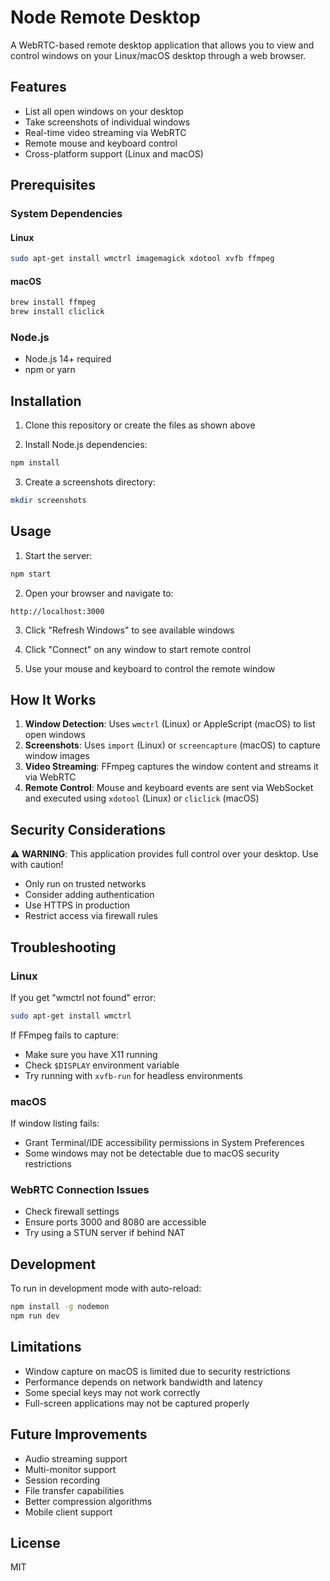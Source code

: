 # Node Remote Desktop

A WebRTC-based remote desktop application that allows you to view and control windows on your Linux/macOS desktop through a web browser.

## Features

- List all open windows on your desktop
- Take screenshots of individual windows
- Real-time video streaming via WebRTC
- Remote mouse and keyboard control
- Cross-platform support (Linux and macOS)

## Prerequisites

### System Dependencies

#### Linux
```bash
sudo apt-get install wmctrl imagemagick xdotool xvfb ffmpeg
```

#### macOS
```bash
brew install ffmpeg
brew install cliclick
```

### Node.js
- Node.js 14+ required
- npm or yarn

## Installation

1. Clone this repository or create the files as shown above

2. Install Node.js dependencies:
```bash
npm install
```

3. Create a screenshots directory:
```bash
mkdir screenshots
```

## Usage

1. Start the server:
```bash
npm start
```

2. Open your browser and navigate to:
```
http://localhost:3000
```

3. Click "Refresh Windows" to see available windows

4. Click "Connect" on any window to start remote control

5. Use your mouse and keyboard to control the remote window

## How It Works

1. **Window Detection**: Uses `wmctrl` (Linux) or AppleScript (macOS) to list open windows
2. **Screenshots**: Uses `import` (Linux) or `screencapture` (macOS) to capture window images
3. **Video Streaming**: FFmpeg captures the window content and streams it via WebRTC
4. **Remote Control**: Mouse and keyboard events are sent via WebSocket and executed using `xdotool` (Linux) or `cliclick` (macOS)

## Security Considerations

⚠️ **WARNING**: This application provides full control over your desktop. Use with caution!

- Only run on trusted networks
- Consider adding authentication
- Use HTTPS in production
- Restrict access via firewall rules

## Troubleshooting

### Linux

If you get "wmctrl not found" error:
```bash
sudo apt-get install wmctrl
```

If FFmpeg fails to capture:
- Make sure you have X11 running
- Check `$DISPLAY` environment variable
- Try running with `xvfb-run` for headless environments

### macOS

If window listing fails:
- Grant Terminal/IDE accessibility permissions in System Preferences
- Some windows may not be detectable due to macOS security restrictions

### WebRTC Connection Issues

- Check firewall settings
- Ensure ports 3000 and 8080 are accessible
- Try using a STUN server if behind NAT

## Development

To run in development mode with auto-reload:
```bash
npm install -g nodemon
npm run dev
```

## Limitations

- Window capture on macOS is limited due to security restrictions
- Performance depends on network bandwidth and latency
- Some special keys may not work correctly
- Full-screen applications may not be captured properly

## Future Improvements

- Audio streaming support
- Multi-monitor support
- Session recording
- File transfer capabilities
- Better compression algorithms
- Mobile client support

## License

MIT
